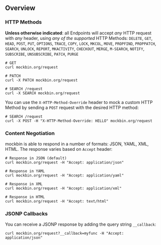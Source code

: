 ## Overview

### HTTP Methods

**Unless otherwise indicated**: all Endpoints will accept *any* HTTP request with *any* header, using *any of the supported* HTTP Methods: `DELETE`, `GET`, `HEAD`, `POST`, `PUT`, `OPTIONS`, `TRACE`, `COPY`, `LOCK`, `MKCOL`, `MOVE`, `PROPFIND`, `PROPPATCH`, `SEARCH`, `UNLOCK`, `REPORT`, `MKACTIVITY`, `CHECKOUT`, `MERGE`, `M-SEARCH`, `NOTIFY`, `SUBSCRIBE`, `UNSUBSCRIBE`, `PATCH`, `PURGE`

```shell
# GET
curl mockbin.org/request

# PATCH
curl -X PATCH mockbin.org/request

# SEARCH /request
curl -X SEARCH mockbin.org/request
```

You can use the `X-HTTP-Method-Override` header to mock a custom HTTP Method by sending a `POST` request with the desired HTTP method:

```shell
# SEARCH /request
curl -X POST -H "X-HTTP-Method-Override: HELLO" mockbin.org/request
```

### Content Negotiation

mockbin is able to respond in a number of formats: JSON, YAML, XML, HTML. The response varies based on `Accept` header:

```shell
# Response in JSON (default)
curl mockbin.org/request -H "Accept: application/json" 

# Response in YAML
curl mockbin.org/request -H "Accept: application/yaml" 

# Response in XML
curl mockbin.org/request -H "Accept: application/xml" 

# Response in HTML 
curl mockbin.org/request -H "Accept: text/html" 
```

### JSONP Callbacks

You can receive a JSONP response by adding the query string `__callback`:

```shell
curl mockbin.org/request?__callback=myfunc -H "Accept: application/json"
```
